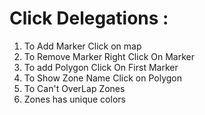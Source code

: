 
<h1>Click Delegations :</h1>
<ol>
<li>To Add Marker Click on map </li>
<li>To Remove Marker Right Click On Marker </li>
<li>To add Polygon Click On First Marker</li>
<li>To Show Zone Name Click on Polygon </li>
<li>To Can't OverLap Zones </li>
<li>Zones has unique colors </li>
  </ol>
